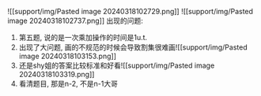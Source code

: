 ![[support/img/Pasted image 20240318102729.png]]
![[support/img/Pasted image 20240318102737.png]]
出现的问题: 
1. 第五题, 说的是一次乘加操作的时间是1u.t.
2. 出现了大问题, 画的不规范的时候会导致割集很难画![[support/img/Pasted image 20240318103153.png]]
3. 还是shy姐的答案比较标准和好看![[support/img/Pasted image 20240318103319.png]]
4. 看清题目, 那是n-2, 不是n-1大哥